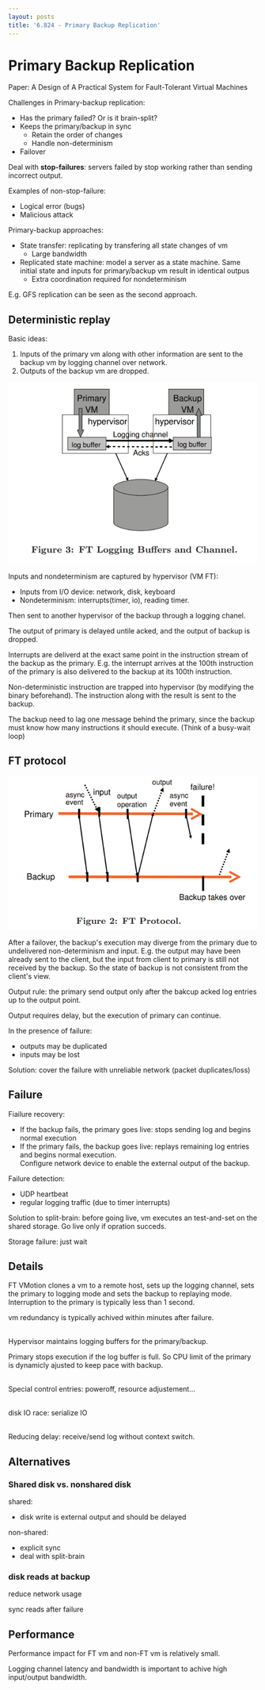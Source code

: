 ```yaml
---
layout: posts
title: '6.824 - Primary Backup Replication'
---
```

# Primary Backup Replication

Paper: A Design of A Practical System for Fault-Tolerant Virtual Machines

Challenges in Primary-backup replication:

- Has the primary failed? Or is it brain-split?
- Keeps the primary/backup in sync
  - Retain the order of changes
  - Handle non-determinism
- Failover

Deal with **stop-failures**: servers failed by stop working rather than sending incorrect output. 

Examples of non-stop-failure:

- Logical error (bugs)
- Malicious attack

Primary-backup approaches:

- State transfer: replicating by transfering all state changes of vm
  -  Large bandwidth
- Replicated state machine: model a server as a state machine. Same initial state and inputs for primary/backup vm result in identical outpus
  - Extra coordination required for nondeterminism

E.g. GFS replication can be seen as the second approach.

## Deterministic replay

Basic ideas:

1. Inputs of the primary vm along with other information are sent to the backup vm by logging channel over network.
2. Outputs of the backup vm are dropped.

![](/assets/images/theses/ftvm-fig3.png)

Inputs and nondeterminism are captured by hypervisor (VM FT):

- Inputs from I/O device: network, disk, keyboard
- Nondeterminism: interrupts(timer, io), reading timer.

Then sent to another hypervisor of the backup through a logging chanel.

The output of primary is delayed untile acked, and the output of backup is dropped.

Interrupts are deliverd at the exact same point in the instruction stream of the backup as the primary.
E.g. the interrupt arrives at the 100th instruction of the primary is also delivered to the backup at its 100th instruction.

Non-deterministic instruction are trapped into hypervisor (by modifying the binary beforehand). The instruction along with the result is sent to the backup.

The backup need to lag one message behind the primary, since the backup must know how many instructions it should execute. (Think of a busy-wait loop)

## FT protocol

![](/assets/images/theses/ftvm-fig2.png)

After a failover, the backup's execution may diverge from the primary due to undelivered non-determinism and input.
E.g. the output may have been already sent to the client, but the input from client to primary is still not received by the backup. 
So the state of backup is not consistent from the client's view.

Output rule: the primary send output only after the bakcup acked log entries up to the output point.

Output requires delay, but the execution of primary can continue.

In the presence of failure:

- outputs may be duplicated
- inputs may be lost

Solution: cover the failure with unreliable network (packet duplicates/loss)

## Failure

Fiailure recovery:

- If the backup fails, the primary goes live: stops sending log and begins normal execution
- If the primary fails, the backup goes live: replays remaining log entries and begins normal execution. \
  Configure network device to enable the external output of the backup.

Failure detection:

- UDP heartbeat
- regular logging traffic (due to timer interrupts)

Solution to split-brain: before going live, vm executes an test-and-set on the shared storage. Go live only if opration succeds.

Storage failure: just wait

## Details

FT VMotion clones a vm to a remote host, sets up the logging channel, sets the primary to logging mode and sets the backup to replaying mode.
Interruption to the primary is typically less than 1 second.

vm redundancy is typically achived within minutes after failure.

\
Hypervisor maintains logging buffers for the primary/backup.

Primary stops execution if the log buffer is full. So CPU limit of the primary is dynamicly ajusted to keep pace with backup.

\
Special control entries: poweroff, resource adjustement...

\
disk IO race: serialize IO

\
Reducing delay: receive/send log without context switch.

## Alternatives

### Shared disk vs. nonshared disk

shared:

- disk write is external output and should be delayed

non-shared:

- explicit sync
- deal with split-brain

### disk reads at backup

reduce network usage

sync reads after failure

## Performance

Performance impact for FT vm and non-FT vm is relatively small.

Logging channel latency and bandwidth is important to achive high input/output bandwidth.

